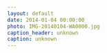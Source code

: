 ```yaml
---
layout: default
date: 2014-01-04 00:00:00
photo: IMG-20140104-WA0000.jpg
caption_header: unknown
caption: unknown
---
```

